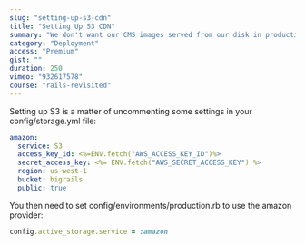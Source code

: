 ```yaml
---
slug: "setting-up-s3-cdn"
title: "Setting Up S3 CDN"
summary: "We don't want our CMS images served from our disk in production, so we need to set up a CDN. I'll use S3 as that's what I know."
category: "Deployment"
access: "Premium"
gist: ""
duration: 250
vimeo: "932617578"
course: "rails-revisited"
---
```


Setting up S3 is a matter of uncommenting some settings in your config/storage.yml file:

```yaml
amazon:
  service: S3
  access_key_id: <%=ENV.fetch("AWS_ACCESS_KEY_ID")%>
  secret_access_key: <%= ENV.fetch("AWS_SECRET_ACCESS_KEY") %>
  region: us-west-1
  bucket: bigrails
  public: true
```

You then need to set config/environments/production.rb to use the amazon provider:

```ruby
config.active_storage.service = :amazon
```
